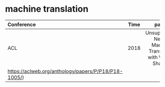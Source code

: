 # machine translation 
|Conference     |Time           |paper                                                                    |link       |
|:--------------|:-------------:|:-----------------------------------------------------------------------:|----------:|
|ACL            |2018           |Unsupervised Neural Machine Translation with Weight Sharing              |[link](
https://aclweb.org/anthology/papers/P/P18/P18-1005/)|

